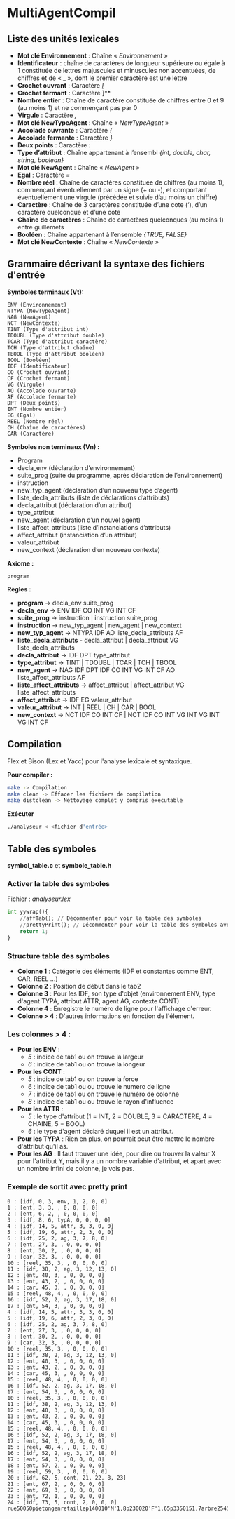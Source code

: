 
# MultiAgentCompil

## Liste des unités lexicales
- **Mot clé Environnement** : Chaîne « *Environnement* »
- **Identificateur** : chaîne de caractères de longueur supérieure ou égale à 1 constituée de lettres majuscules et minuscules non accentuées, de chiffres et de « _ », dont le premier caractère est une lettre
- **Crochet ouvrant** : Caractère *[*
- **Crochet fermant** : Caractère ]**
- **Nombre entier** : Chaîne de caractère constituée de chiffres entre 0 et 9 (au moins 1) et ne commençant pas par 0
- **Virgule** : Caractère *,*
- **Mot clé NewTypeAgent** : Chaîne « *NewTypeAgent* »
- **Accolade ouvrante** : Caractère *{*
- **Accolade fermante** : Caractère *}*
- **Deux points** : Caractère *:*
- **Type d’attribut** : Chaîne appartenant à l’ensembl *{int, double, char, string, boolean}*
- **Mot clé NewAgent** : Chaîne « *NewAgent* »
- **Egal** : Caractère *=*
- **Nombre réel** : Chaîne de caractères constituée de chiffres (au moins 1), commençant éventuellement par un signe (+ ou -), et comportant éventuellement une virgule (précédée et suivie d’au moins un chiffre)
- **Caractère** : Chaîne de 3 caractères constituée d’une cote (‘), d’un caractère quelconque et d’une cote
- **Chaîne de caractères** : Chaîne de caractères quelconques (au moins 1) entre guillemets
- **Booléen** : Chaîne appartenant à l’ensemble *{TRUE, FALSE}*
- **Mot clé NewContexte** : Chaîne « *NewContexte* »

## Grammaire décrivant la syntaxe des fichiers d'entrée 

**Symboles terminaux (Vt):** 

    ENV (Environnement) 
    NTYPA (NewTypeAgent)  
    NAG (NewAgent) 
    NCT (NewContexte)  
    TINT (Type d'attribut int)  
    TDOUBL (Type d'attribut double)  
    TCAR (Type d'attribut caractère)  
    TCH (Type d'attribut chaîne)  
    TBOOL (Type d'attribut booléen)  
    BOOL (Booléen)  
    IDF (Identificateur)
    CO (Crochet ouvrant)  
    CF (Crochet fermant)  
    VG (Virgule)  
    AO (Accolade ouvrante)  
    AF (Accolade fermante)  
    DPT (Deux points)  
    INT (Nombre entier)  
    EG (Egal)  
    REEL (Nombre réel)  
    CH (Chaîne de caractères)  
    CAR (Caractère)

**Symboles non terminaux (Vn) :**

- Program 
- decla_env (déclaration d’environnement) 
- suite_prog (suite du programme, après déclaration de l’environnement) 
- instruction 
- new_typ_agent (déclaration d’un nouveau type d’agent) 
- liste_decla_attributs (liste de déclarations d’attributs) 
- decla_attribut (déclaration d’un attribut) 
- type_attribut 
- new_agent (déclaration d’un nouvel agent) 
- liste_affect_attributs (liste d’instanciations d’attributs)  
- affect_attribut (instanciation d’un attribut) 
- valeur_attribut 
- new_context (déclaration d’un nouveau contexte)

**Axiome :** 

    program

**Règles :**  

- **program** -> decla_env suite_prog 
- **decla_env** -> ENV IDF CO INT VG INT CF 
- **suite_prog** -> instruction | instruction suite_prog 
- **instruction** -> new_typ_agent | new_agent | new_context 
- **new_typ_agent** -> NTYPA IDF AO liste_decla_attributs AF 
- **liste_decla_attributs** - decla_attribut | decla_attribut VG liste_decla_attributs 
- **decla_attribut** -> IDF DPT type_attribut 
- **type_attribut** -> TINT | TDOUBL | TCAR | TCH | TBOOL 
- **new_agent** -> NAG IDF DPT IDF CO INT VG INT CF AO liste_affect_attributs AF
- **liste_affect_attributs** -> affect_attribut | affect_attribut VG liste_affect_attributs 
- **affect_attribut** -> IDF EG valeur_attribut 
- **valeur_attribut** -> INT | REEL | CH | CAR | BOOL 
- **new_context** -> NCT IDF CO INT CF | NCT IDF CO INT VG INT VG INT VG INT CF

## Compilation

Flex et Bison (Lex et Yacc) pour l'analyse lexicale et syntaxique.

**Pour compiler :** 
```bash
make -> Compilation
make clean -> Effacer les fichiers de compilation
make distclean -> Nettoyage complet y compris executable
```

**Exécuter**
```bash
./analyseur < <fichier d'entrée>
```

## Table des symboles

**symbol_table.c** et **symbole_table.h**
### Activer la table des symboles
Fichier : *analyseur.lex* 
```python
int yywrap(){
    //affTab(); // Décommenter pour voir la table des symboles
    //prettyPrint(); // Décommenter pour voir la table des symboles avec un affichage plus joli
    return 1;
}
```
### Structure table des symboles
- **Colonne 1** : Catégorie des éléments (IDF et constantes comme ENT, CAR, REEL ...)
- **Colonne 2** : Position de début dans le tab2
- **Colonne 3** : Pour les IDF, son type d'objet (environnement ENV, type d'agent TYPA, attribut ATTR, agent AG, contexte CONT)
- **Colonne 4** : Enregistre le numéro de ligne pour l'affichage d'erreur.
- **Colonne > 4** : D'autres informations en fonction de l'élement.

### Les colonnes > 4 : 
- **Pour les ENV** : 
    - *5* : indice de tab1 ou on trouve la largeur
    - *6* :  indice de tab1 ou on trouve la longeur
- **Pour les CONT** :
    - *5* : indice de tab1 ou on trouve la force
    - *6* : indice de tab1 ou ou trouve le numero de ligne
    - *7* : indice de tab1 ou on trouve le numéro de colonne
    - *8* : indice de tab1 ou ou trouve le rayon d'influence
- **Pour les ATTR** : 
    - *5* : le type d'attribut (1 = INT, 2 = DOUBLE, 3 = CARACTERE, 4 = CHAINE, 5 = BOOL)
    - *6* : le type d'agent déclaré duquel il est un attribut.
- **Pour les TYPA** : Rien en plus, on pourrait peut être mettre le nombre d'attribut qu'il as.
- **Pour les AG** : Il faut trouver une idée, pour dire ou trouver la valeur X pour l'attribut Y, mais il y a un nombre variable d'attribut, et apart avec un nombre infini de colonne, je vois pas.

### Exemple de sortit avec pretty print

```
0 : [idf, 0, 3, env, 1, 2, 0, 0]
1 : [ent, 3, 3, , 0, 0, 0, 0]
2 : [ent, 6, 2, , 0, 0, 0, 0]
3 : [idf, 8, 6, typA, 0, 0, 0, 0]
4 : [idf, 14, 5, attr, 3, 3, 0, 0]
5 : [idf, 19, 6, attr, 2, 3, 0, 0]
6 : [idf, 25, 2, ag, 3, 7, 8, 0]
7 : [ent, 27, 3, , 0, 0, 0, 0]
8 : [ent, 30, 2, , 0, 0, 0, 0]
9 : [car, 32, 3, , 0, 0, 0, 0]
10 : [reel, 35, 3, , 0, 0, 0, 0]
11 : [idf, 38, 2, ag, 3, 12, 13, 0]
12 : [ent, 40, 3, , 0, 0, 0, 0]
13 : [ent, 43, 2, , 0, 0, 0, 0]
14 : [car, 45, 3, , 0, 0, 0, 0]
15 : [reel, 48, 4, , 0, 0, 0, 0]
16 : [idf, 52, 2, ag, 3, 17, 18, 0]
17 : [ent, 54, 3, , 0, 0, 0, 0]
4 : [idf, 14, 5, attr, 3, 3, 0, 0]
5 : [idf, 19, 6, attr, 2, 3, 0, 0]
6 : [idf, 25, 2, ag, 3, 7, 8, 0]
7 : [ent, 27, 3, , 0, 0, 0, 0]
8 : [ent, 30, 2, , 0, 0, 0, 0]
9 : [car, 32, 3, , 0, 0, 0, 0]
10 : [reel, 35, 3, , 0, 0, 0, 0]
11 : [idf, 38, 2, ag, 3, 12, 13, 0]
12 : [ent, 40, 3, , 0, 0, 0, 0]
13 : [ent, 43, 2, , 0, 0, 0, 0]
14 : [car, 45, 3, , 0, 0, 0, 0]
15 : [reel, 48, 4, , 0, 0, 0, 0]
16 : [idf, 52, 2, ag, 3, 17, 18, 0]
17 : [ent, 54, 3, , 0, 0, 0, 0]
10 : [reel, 35, 3, , 0, 0, 0, 0]
11 : [idf, 38, 2, ag, 3, 12, 13, 0]
12 : [ent, 40, 3, , 0, 0, 0, 0]
13 : [ent, 43, 2, , 0, 0, 0, 0]
14 : [car, 45, 3, , 0, 0, 0, 0]
15 : [reel, 48, 4, , 0, 0, 0, 0]
16 : [idf, 52, 2, ag, 3, 17, 18, 0]
17 : [ent, 54, 3, , 0, 0, 0, 0]
15 : [reel, 48, 4, , 0, 0, 0, 0]
16 : [idf, 52, 2, ag, 3, 17, 18, 0]
17 : [ent, 54, 3, , 0, 0, 0, 0]
18 : [ent, 57, 2, , 0, 0, 0, 0]
19 : [reel, 59, 3, , 0, 0, 0, 0]
20 : [idf, 62, 5, cont, 21, 22, 8, 23]
21 : [ent, 67, 2, , 0, 0, 0, 0]
22 : [ent, 69, 3, , 0, 0, 0, 0]
23 : [ent, 72, 1, , 0, 0, 0, 0]
24 : [idf, 73, 5, cont, 2, 0, 0, 0]
rue50050pietongenretaillep140010'M'1,8p230020'F'1,65p3350151,7arbre254505pluie
```
